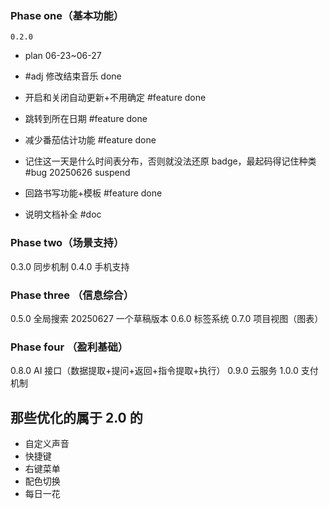 ### Phase one（基本功能）

`0.2.0`

- plan 06-23~06-27

- #adj 修改结束音乐 done
- 开启和关闭自动更新+不用确定 #feature done
- 跳转到所在日期 #feature done
- 减少番茄估计功能 #feature done
- 记住这一天是什么时间表分布，否则就没法还原 badge，最起码得记住种类 #bug 20250626 suspend
- 回路书写功能+模板 #feature done
- 说明文档补全 #doc

### Phase two（场景支持）

0.3.0 同步机制
0.4.0 手机支持

### Phase three （信息综合）

0.5.0 全局搜索 20250627 一个草稿版本
0.6.0 标签系统
0.7.0 项目视图（图表）

### Phase four （盈利基础）

0.8.0 AI 接口（数据提取+提问+返回+指令提取+执行）
0.9.0 云服务
1.0.0 支付机制

## 那些优化的属于 2.0 的

- 自定义声音
- 快捷键
- 右键菜单
- 配色切换
- 每日一花
